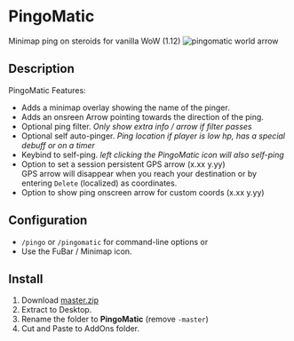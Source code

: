 # PingoMatic
Minimap ping on steroids for vanilla WoW (1.12)
![pingomatic world arrow](https://user-images.githubusercontent.com/109839/38913706-dd0b48c2-42e4-11e8-9ffd-9efa17db6b92.png)

## Description
PingoMatic Features: 
- Adds a minimap overlay showing the name of the pinger.
- Adds an onsreen Arrow pointing towards the direction of the ping.
- Optional ping filter. *Only show extra info / arrow if filter passes*
- Optional self auto-pinger. *Ping location if player is low hp, has a special debuff or on a timer*
- Keybind to self-ping. *left clicking the PingoMatic icon will also self-ping*
- Option to set a session persistent GPS arrow (x.xx y.yy)  
  GPS arrow will disappear when you reach your destination or by entering `Delete` (localized) as coordinates.
- Option to show ping onscreen arrow for custom coords (x.xx y.yy)

## Configuration
- `/pingo` or `/pingomatic` for command-line options or
- Use the FuBar / Minimap icon.

## Install
1. Download [master.zip](https://github.com/Road-block/PingoMatic/archive/master.zip)
2. Extract to Desktop.
3. Rename the folder to **PingoMatic** (remove `-master`)
4. Cut and Paste to AddOns folder.
